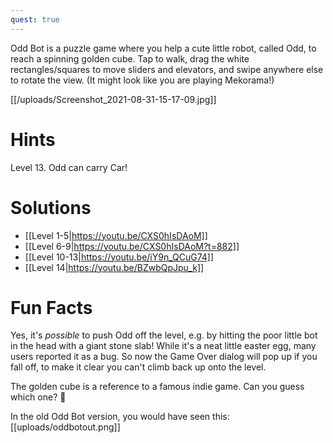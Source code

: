 ```yaml
---
quest: true
---
```


Odd Bot is a puzzle game where you help a cute little robot, called Odd, to reach a spinning golden cube. Tap to walk, drag the white rectangles/squares to move sliders and elevators, and swipe anywhere else to rotate the view. (It might look like you are playing Mekorama!)

[[/uploads/Screenshot_2021-08-31-15-17-09.jpg]]

# Hints
Level 13. Odd can carry Car!

# Solutions
* [[Level 1-5|https://youtu.be/CXS0hIsDAoM]]
* [[Level 6-9|https://youtu.be/CXS0hIsDAoM?t=882]]
* [[Level 10-13|https://youtu.be/iY9n_QCuG74]]
* [[Level 14|https://youtu.be/BZwbQpJpu_k]]

# Fun Facts
Yes, it's *possible* to push Odd off the level, e.g. by hitting the poor little bot in the head with a giant stone slab! While it's a neat little easter egg, many users reported it as a bug. So now the Game Over dialog will pop up if you fall off, to make it clear you can't climb back up onto the level.

The golden cube is a reference to a famous indie game. Can you guess which one? 🙂

In the old Odd Bot version, you would have seen this:
[[uploads/oddbotout.png]]

